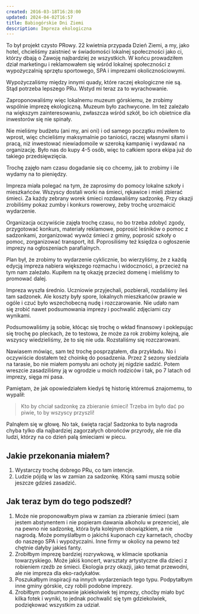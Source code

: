 ```yaml
---
created: 2016-03-18T16:28:00
updated: 2024-04-02T16:57
title: Babiogórskie Dni Ziemi
description: Impreza ekologiczna
---
```

To był projekt czysto PRowy. 22 kwietnia przypada Dzień Ziemi, a my, jako hotel, chcieliśmy zaistnieć w świadomości lokalnej społeczności jako ci, którzy dbają o Zawoję najbardziej ze wszystkich. W końcu prowadziłem dział marketingu i reklamowałem się wśród lokalnej społeczności z wypożyczalnią sprzętu sportowego, SPA i imprezami okolicznościowymi.

Wypożyczaliśmy między innymi quady, które raczej ekologiczne nie są. Stąd potrzeba lepszego PRu. Wstyd mi teraz za to wyrachowanie.

Zaproponowaliśmy więc lokalnemu muzeum górskiemu, że zrobimy wspólnie imprezę ekologiczną. Muzeum było zachwycone. Im też zależało na większym zainteresowaniu, zwłaszcza wśród szkół, bo ich obietnice dla inwestorów się nie spinały.

Nie mieliśmy budżetu (ani my, ani oni) i od samego początku mówiłem to wprost, więc chcieliśmy maksymalnie po taniości, raczej własnymi siłami i pracą, niż inwestować niewiadomoile w szeroką kampanię i wydawać na organizację. Było nas do kupy 4-5 osób, więc to całkiem spora ekipa już do takiego przedsięwzięcia.

Trochę zajęło nam czasu dogadanie się co chcemy, jak to zrobimy i ile wydamy na to pieniędzy.

Impreza miała polegać na tym, że zaprosimy do pomocy lokalne szkoły i mieszkańców. Wszyscy dostali worki na śmieci, rękawice i mieli zbierać śmieci. Za każdy zebrany worek śmieci rozdawaliśmy sadzonkę. Przy okazji zrobiliśmy pokaz zumby i konkurs rowerowy, żeby trochę urozmaicić wydarzenie.

Organizacja oczywiście zajęła trochę czasu, no bo trzeba zdobyć zgody, przygotować konkurs, materiały reklamowe, poprosić leśników o pomoc z sadzonkami, zorganizować wywóz śmieci z gminy, poprosić szkoły o pomoc, zorganizować transport, itd. Poprosiliśmy też księdza o ogłoszenie imprezy na ogłoszeniach parafialnych.

Plan był, że zrobimy to wydarzenie cyklicznie, bo wierzyliśmy, że z każdą edycją impreza nabiera większego rozmachu i widoczności, a przecież na tym nam zależało. Kupiłem na tę okazję przecież domenę i mieliśmy to promować dalej.

Impreza wyszła średnio. Uczniowie przyjechali, pozbierali, rozdaliśmy ileś tam sadzonek. Ale koszty były spore, lokalnych mieszkańców prawie w ogóle i czuć było wszechobecną nudę i rozczarowanie. Nie udało nam się zrobić nawet podsumowania imprezy i pochwalić zdjęciami czy wynikami.

Podsumowaliśmy ją sobie, kłócąc się trochę o wkład finansowy i poklepując się trochę po pleckach, że to testowa, że może za rok zrobimy kolejną, ale wszyscy wiedzieliśmy, że to się nie uda. Rozstaliśmy się rozczarowani.

Nawiasem mówiąc, sam też trochę posprzątałem, dla przykładu. No i oczywiście dostałem też choinkę do posadzenia. Przez 2 sezony siedziała na tarasie, bo nie miałem pomysłu ani ochoty jej nigdzie sadzić. Potem wreszcie zasadziliśmy ją w ogrodzie u moich rodziców i tak, po 7 latach od imprezy, sięga mi pasa.

Pamiętam, że jak opowiedziałem kiedyś tę historię któremuś znajomemu, to wypalił:

> Kto by chciał sadzonkę za zbieranie śmieci! Trzeba im było dać po piwie, to by wszyscy przyszli!

Palnąłem się w głowę. No tak, święta racja! Sadzonka to była nagroda chyba tylko dla najbardziej zagorzałych obrońców przyrody, ale nie dla ludzi, którzy na co dzień palą śmieciami w piecu.

## Jakie przekonania miałem?

1. Wystarczy trochę dobrego PRu, co tam intencje.
2. Ludzie pójdą w las w zamian za sadzonkę. Którą sami muszą sobie jeszcze gdzieś zasadzić.

## Jak teraz bym do tego podszedł?

1. Może nie proponowałbym piwa w zamian za zbieranie śmieci (sam jestem abstynentem i nie popieram dawania alkoholu w prezencie), ale na pewno nie sadzonkę, która była kolejnym obowiązkiem, a nie nagrodą. Może pomyślałbym o jakichś kuponach czy karnetach, choćby do naszego SPA i wypożyczalni. Inne firmy w okolicy na pewno też chętnie dałyby jakieś fanty.
2. Zrobiłbym imprezę bardziej rozrywkową, w klimacie spotkania towarzyskiego. Może jakiś koncert, warsztaty artystyczne dla dzieci z robieniem rzeźb ze śmieci. Ekologia przy okazji, jako temat przewodni, ale nie impreza dla eko-radykałów.
3. Poszukałbym inspiracji na innych wydarzeniach tego typu. Podpytałbym inne gminy górskie, czy robili podobne imprezy.
4. Zrobiłbym podsumowanie jakiekolwiek tej imprezy, choćby miało być kilka fotek i wyniki, to jednak pochwalić się tym gdziekolwiek, podziękować wszystkim za udział.